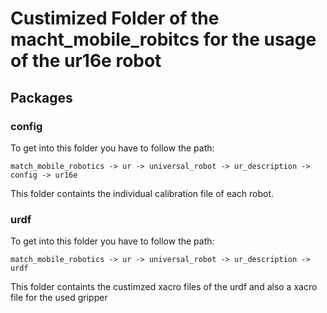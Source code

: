 # Custimized Folder of the macht_mobile_robitcs for the usage of the ur16e robot

## Packages 

### config
To get into this folder you have to follow the path:

`match_mobile_robotics -> ur -> universal_robot -> ur_description -> config -> ur16e`

This folder containts the individual calibration file of each robot.

### urdf
To get into this folder you have to follow the path:

`match_mobile_robotics -> ur -> universal_robot -> ur_description -> urdf`

This folder containts the custimzed xacro files of the urdf and also a xacro file for the used gripper

